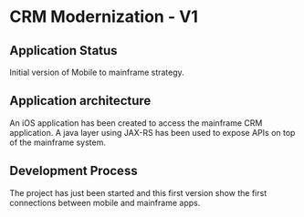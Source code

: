 # CRM Modernization - V1

## Application Status

Initial version of Mobile to mainframe strategy.

## Application architecture

An iOS application has been created to access the mainframe CRM application. A java layer using JAX-RS has been used to expose APIs on top of the mainframe system.

## Development Process

The project has just been started and this first version show the first connections between mobile and mainframe apps.
